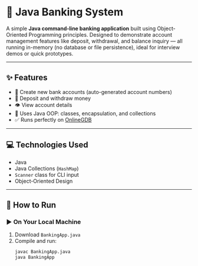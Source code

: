 # 🏦 Java Banking System 

A simple **Java command-line banking application** built using Object-Oriented Programming principles. Designed to demonstrate account management features like deposit, withdrawal, and balance inquiry — all running in-memory (no database or file persistence), ideal for interview demos or quick prototypes.

---

## ✨ Features

- 🔐 Create new bank accounts (auto-generated account numbers)
- 💸 Deposit and withdraw money
- 👁️ View account details
- 🧠 Uses Java OOP: classes, encapsulation, and collections
- ✅ Runs perfectly on [OnlineGDB](https://www.onlinegdb.com/online_java_compiler)

---

## 💻 Technologies Used

- Java
- Java Collections (`HashMap`)
- `Scanner` class for CLI input
- Object-Oriented Design

---

## 🚀 How to Run

### ▶️ On Your Local Machine
1. Download `BankingApp.java`
2. Compile and run:
   ```bash
   javac BankingApp.java
   java BankingApp
